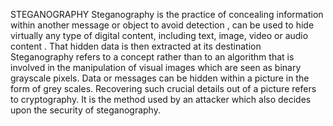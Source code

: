 STEGANOGRAPHY
Steganography is the practice of concealing information within another message or object to avoid detection , can be used to hide virtually any type of digital content, including text, image, video or audio content . 
That hidden data is then extracted at its destination
Steganography refers to a concept rather than to an algorithm that is involved in the manipulation of visual images which are seen as binary grayscale pixels. 
Data or messages can be hidden within a picture in the form of grey scales. Recovering such crucial details out of a picture refers to cryptography. It is the method used by an attacker which also decides upon the security of steganography. 

